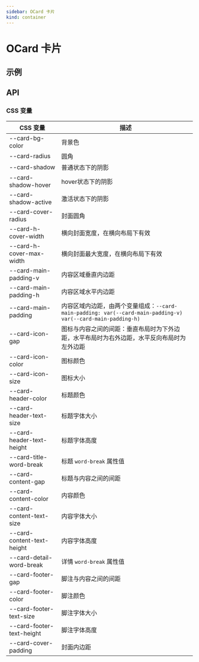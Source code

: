 ```yaml
---
sidebar: OCard 卡片
kind: container
---
```


# OCard 卡片

## 示例

<!-- @usage CardUsage -->
<!-- @case CardSlot -->

<!-- @case:k KunpengPlainText -->
<!-- @case:k KunpengImage -->
<!-- @case:k KunpengComposite1 -->
<!-- @case:k KunpengComposite2 -->
<!-- @case:k KunpengPlainImage1 -->
<!-- @case:k KunpengPlainImage2 -->

<!-- @case:e OpenEulerPlainText -->
<!-- @case:e OpenEulerImage -->
<!-- @case:e OpenEulerComposite1 -->
<!-- @case:e OpenEulerComposite2 -->
<!-- @case:e OpenEulerPlainImage1 -->
<!-- @case:e OpenEulerPlainImage2 -->

<!-- @case:a AscendPlainText -->
<!-- @case:a AscendImage -->
<!-- @case:a AscendComposite1 -->
<!-- @case:a AscendComposite2 -->
<!-- @case:a AscendPlainImage1 -->
<!-- @case:a AscendPlainImage2 -->
## API

### CSS 变量

| CSS 变量 | 描述 |
| --- | --- |
| \-\-card-bg-color | 背景色 |
| \-\-card-radius | 圆角 |
| \-\-card-shadow | 普通状态下的阴影 |
| \-\-card-shadow-hover | hover状态下的阴影 |
| \-\-card-shadow-active | 激活状态下的阴影 |
| \-\-card-cover-radius | 封面圆角 |
| \-\-card-h-cover-width | 横向封面宽度，在横向布局下有效 |
| \-\-card-h-cover-max-width | 横向封面最大宽度，在横向布局下有效 |
| \-\-card-main-padding-v | 内容区域垂直内边距 |
| \-\-card-main-padding-h | 内容区域水平内边距 |
| \-\-card-main-padding | 内容区域内边距，由两个变量组成：`--card-main-padding: var(--card-main-padding-v) var(--card-main-padding-h)` |
| \-\-card-icon-gap | 图标与内容之间的间距：垂直布局时为下外边距，水平布局时为右外边距，水平反向布局时为左外边距 |
| \-\-card-icon-color | 图标颜色 |
| \-\-card-icon-size | 图标大小 |
| \-\-card-header-color | 标题颜色 |
| \-\-card-header-text-size | 标题字体大小 |
| \-\-card-header-text-height | 标题字体高度 |
| \-\-card-title-word-break | 标题 `word-break` 属性值 |
| \-\-card-content-gap | 标题与内容之间的间距 |
| \-\-card-content-color | 内容颜色 |
| \-\-card-content-text-size | 内容字体大小 |
| \-\-card-content-text-height | 内容字体高度 |
| \-\-card-detail-word-break | 详情 `word-break` 属性值  |
| \-\-card-footer-gap | 脚注与内容之间的间距 |
| \-\-card-footer-color | 脚注颜色 |
| \-\-card-footer-text-size | 脚注字体大小 |
| \-\-card-footer-text-height | 脚注字体高度 |
| \-\-card-cover-padding | 封面内边距 |

<!-- @api OCard -->
